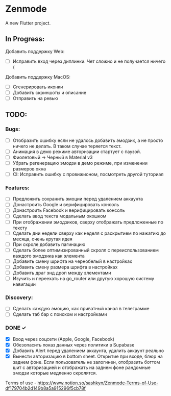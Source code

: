 # Zenmode

A new Flutter project.

## In Progress:
Добавить поддержку Web:
- [ ] Исправить вход через диплинки. Чет сложно и не получается ничего (

Добавить поддержку MacOS:
- [ ] Сгенерировать иконки
- [ ] Добавить скриншоты и описание
- [ ] Отправить на ревью

## TODO:

### Bugs:
- [ ] Отобразить ошибку если не удалось добавить эмодзик, а не просто ничего не делать. В таком случае теряется текст.
- [ ] Анимация в демо режиме авторизации стартует с паузой.
- [ ] Фиолетовый -> Черный в Material v3
- [ ] Убрать регенерацию эмодзи в демо режиме, при изменении размеров окна
- [ ] CI: Исправить ошибку с провижионом, посмотреть другой туториал

### Features:
- [ ] Предложить сохранить эмоции перед удалением аккаунта
- [ ] Донастроить Google и верифицировать консоль
- [ ] Донастроить Facebook и верифицировать консоль
- [ ] Сделать ввод текста модальным окошком
- [ ] При отображении эмодзиков, сверху отображать предложенные по тексту
- [ ] Сделать дни недели сверху как неделя с раскрытием по нажатию до месяца, очень крутая идея
- [ ] При скроле добавить пагинацию
- [ ] Сделать более оптимизированный скролл с переиспользованием каждого эмодзика как элемента
- [ ] Добавить смену шрифта на чернобелый в настройках
- [ ] Добавить смену размера шрифта в настройках
- [ ] Добавить драг энд дроп между элементами
- [ ] Изучить и переехать на go_router или другую хорошую систему навигации

### Discovery:
- [ ] Сделать каждую эмоцию, как приватный канал в телеграмме
- [ ] Сделать таб бар с поиском и настройками

### DONE ✓
- [x] Вход через соцсети (Apple, Google, Facebook)
- [x] Обезопасить показ данных через политики в Supabase
- [x] Добавить Alert перед удалением аккаунта, удалить аккаунт реально
- [x] Вынести авторизацию в bottom sheet. Открытие при входе, блюр на заднем фоне. Если пользователь не залогинен, отобразить боттом шит с авторизацией и отображать на заднем фоне рандомные эмодзи которые медленно скролятся.

Terms of use - https://www.notion.so/sashkyn/Zenmode-Terms-of-Use-df179704b2d149b8a5a915296f5cb78f
